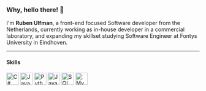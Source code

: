 ### Why, hello there! 👋

I'm **Ruben Ulfman**, a front-end focused Software developer from the Netherlands, currently working as in-house developer in a commercial laboratory, and expanding my skillset studying Software Engineer at Fontys University in Eindhoven.

***

#### Skills

<img src="https://abrudz.github.io/logos/CSharp.svg" width='32' height='32' title='C#'>  <img src="https://abrudz.github.io/logos/Java.svg" width='32' height='32' title='Java'> <img src="https://abrudz.github.io/logos/Python.svg" width='32' height='32' title='Python'>  <img src="https://abrudz.github.io/logos/JS.svg" width='32' height='32' title='JavaScript'>  <img src="https://www.freeiconspng.com/thumbs/sql-server-icon-png/sql-server-icon-png-7.png" width='32' height='32' title='SQL'>  <img src="https://i.pinimg.com/originals/38/d9/a4/38d9a4a68c268a12ef869ed51898a824.png" width='32' height='32' title='MySQL'>
